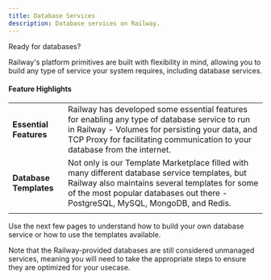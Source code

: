 ```yaml
---
title: Database Services
description: Database services on Railway.
---
```


Ready for databases?

Railway's platform primitives are built with flexibility in mind, allowing you to build any type of service your system requires, including database services.

#### Feature Highlights

|                        |                                                                                                                                                                                                                                    |
| ---------------------- | ---------------------------------------------------------------------------------------------------------------------------------------------------------------------------------------------------------------------------------- |
| **Essential Features** | Railway has developed some essential features for enabling any type of database service to run in Railway - Volumes for persisting your data, and TCP Proxy for facilitating communication to your database from the internet.     |
| **Database Templates** | Not only is our Template Marketplace filled with many different database service templates, but Railway also maintains several templates for some of the most popular databases out there - PostgreSQL, MySQL, MongoDB, and Redis. |
|                        |                                                                                                                                                                                                                                    |

Use the next few pages to understand how to build your own database service or how to use the templates available.

Note that the Railway-provided databases are still considered unmanaged services, meaning you will need to take the appropriate steps to ensure they are optimized for your usecase.
